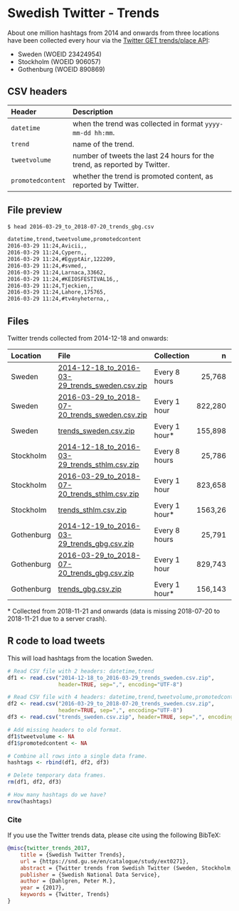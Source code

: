 # Swedish Twitter - Trends

About one million hashtags from 2014 and onwards from three locations have been collected every hour via the [Twitter GET trends/place API](https://dev.twitter.com/rest/reference/get/trends/place):

* Sweden (WOEID 23424954)
* Stockholm (WOEID 906057)
* Gothenburg (WOEID 890869)

## CSV headers

Header | Description
:---------- | :--------------------------
`datetime` | when the trend was collected in format `yyyy-mm-dd hh:mm`.
`trend` | name of the trend.
`tweetvolume` | number of tweets the last 24 hours for the trend, as reported by Twitter.
`promotedcontent` | whether the trend is promoted content, as reported by Twitter.

## File preview

```bash
$ head 2016-03-29_to_2018-07-20_trends_gbg.csv

datetime,trend,tweetvolume,promotedcontent
2016-03-29 11:24,Avicii,,
2016-03-29 11:24,Cypern,,
2016-03-29 11:24,#EgyptAir,122209,
2016-03-29 11:24,#svmed,,
2016-03-29 11:24,Larnaca,33662,
2016-03-29 11:24,#KEIOSFESTIVAL16,,
2016-03-29 11:24,Tjeckien,,
2016-03-29 11:24,Lahore,175765,
2016-03-29 11:24,#tv4nyheterna,,
```
## Files

Twitter trends collected from 2014-12-18 and onwards:

Location | File | Collection | n | Headers
:------------- | :------------- | :------------- | -------: | ----------:
Sweden | [2014-12-18_to_2016-03-29_trends_sweden.csv.zip](2014-12-18_to_2016-03-29_trends_sweden.csv.zip) | Every 8 hours | 25,768 | 2
Sweden | [2016-03-29_to_2018-07-20_trends_sweden.csv.zip](2016-03-29_to_2018-07-20_trends_sweden.csv.zip) | Every 1 hour | 822,280 | 4
Sweden | [trends_sweden.csv.zip](trends_sweden.csv.zip) | Every 1 hour* | 155,898 | 4
Stockholm | [2014-12-18_to_2016-03-29_trends_sthlm.csv.zip](2014-12-18_to_2016-03-29_trends_sthlm.csv.zip) | Every 8 hours | 25,786 | 2
Stockholm | [2016-03-29_to_2018-07-20_trends_sthlm.csv.zip](2016-03-29_to_2018-07-20_trends_sthlm.csv.zip) | Every 1 hour | 823,658 | 4
Stockholm | [trends_sthlm.csv.zip](trends_sthlm.csv.zip) | Every 1 hour* | 1563,26 | 4
Gothenburg | [2014-12-19_to_2016-03-29_trends_gbg.csv.zip](2014-12-19_to_2016-03-29_trends_gbg.csv.zip) | Every 8 hours | 25,791 | 2
Gothenburg | [2016-03-29_to_2018-07-20_trends_gbg.csv.zip](2016-03-29_to_2018-07-20_trends_gbg.csv.zip) | Every 1 hour | 829,743 | 4
Gothenburg | [trends_gbg.csv.zip](trends_gbg.csv.zip) | Every 1 hour* | 156,143 | 4

\* Collected from 2018-11-21 and onwards (data is missing 2018-07-20 to 2018-11-21 due to a server crash).

## R code to load tweets

This will load hashtags from the location Sweden.

```r
# Read CSV file with 2 headers: datetime,trend
df1 <- read.csv("2014-12-18_to_2016-03-29_trends_sweden.csv.zip",
                header=TRUE, sep=",", encoding="UTF-8")

# Read CSV file with 4 headers: datetime,trend,tweetvolume,promotedcontent
df2 <- read.csv("2016-03-29_to_2018-07-20_trends_sweden.csv.zip",
                header=TRUE, sep=",", encoding="UTF-8")
df3 <- read.csv("trends_sweden.csv.zip", header=TRUE, sep=",", encoding="UTF-8")

# Add missing headers to old format.
df1$tweetvolume <- NA
df1$promotedcontent <- NA

# Combine all rows into a single data frame.
hashtags <- rbind(df1, df2, df3)

# Delete temporary data frames.
rm(df1, df2, df3)

# How many hashtags do we have?
nrow(hashtags)
```

### Cite

If you use the Twitter trends data, please cite using the following BibTeX:

```BibTeX
@misc{twitter_trends_2017,
    title = {Swedish Twitter Trends},
    url = {https://snd.gu.se/en/catalogue/study/ext0271},
    abstract = {Twitter trends from Swedish Twitter (Sweden, Stockholm, Göteborg). Trends collected every hour from 2016-03-29 and onwards via the GET trends/place API. Data contains datetime, name of the trend, tweet volume, and whether or not the trend is promoted content.},
    publisher = {Swedish National Data Service},
    author = {Dahlgren, Peter M.},
    year = {2017},
    keywords = {Twitter, Trends}
}
```
